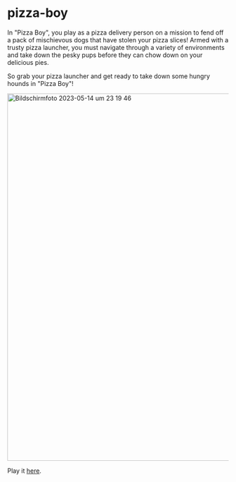 # pizza-boy

In "Pizza Boy", you play as a pizza delivery person on a mission to fend off a pack of mischievous dogs that have stolen your pizza slices! Armed with a trusty pizza launcher, you must navigate through a variety of environments and take down the pesky pups before they can chow down on your delicious pies.

So grab your pizza launcher and get ready to take down some hungry hounds in "Pizza Boy"!

<img width="834" alt="Bildschirmfoto 2023-05-14 um 23 19 46" src="https://github.com/StaxVentura/pizza-boy/assets/79100584/33592d1b-3c59-4e86-8eba-606e8f50231c">

Play it [here](https://play.unity.com/mg/other/pizza-boy-1).
